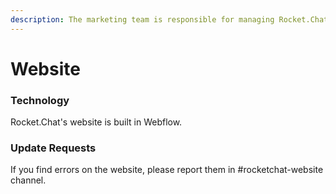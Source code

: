 ```yaml
---
description: The marketing team is responsible for managing Rocket.Chat's website.
---
```


# Website

### Technology

Rocket.Chat's website is built in Webflow.

### Update Requests

If you find errors on the website, please report them in #rocketchat-website channel.
